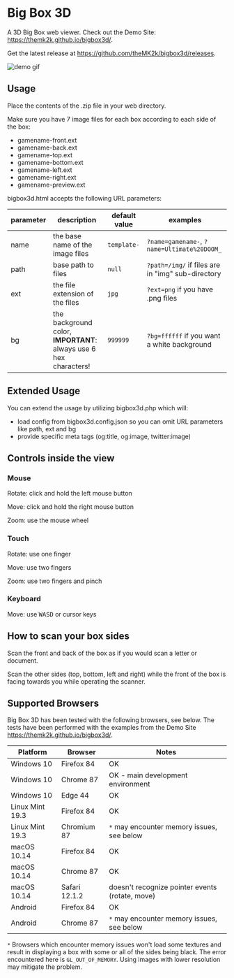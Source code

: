 # Big Box 3D

A 3D Big Box web viewer. Check out the Demo Site: <https://themk2k.github.io/bigbox3d/>.

Get the latest release at <https://github.com/theMK2k/bigbox3d/releases>.

![demo gif](demo.gif)

## Usage

Place the contents of the .zip file in your web directory.

Make sure you have 7 image files for each box according to each side of the box:

- gamename-front.ext
- gamename-back.ext
- gamename-top.ext
- gamename-bottom.ext
- gamename-left.ext
- gamename-right.ext
- gamename-preview.ext

bigbox3d.html accepts the following URL parameters:

parameter|description|default value|examples
-|-|-|-
name|the base name of the image files|`template-`|`?name=gamename-`, `?name=Ultimate%20DOOM_`
path|base path to files|`null`|`?path=/img/` if files are in "img" sub-directory
ext|the file extension of the files|`jpg`|`?ext=png` if you have .png files
bg|the background color, **IMPORTANT**: always use 6 hex characters!|`999999`|`?bg=ffffff` if you want a white background

## Extended Usage

You can extend the usage by utilizing bigbox3d.php which will:

- load config from bigbox3d.config.json so you can omit URL parameters like path, ext and bg
- provide specific meta tags (og:title, og:image, twitter:image)

## Controls inside the view

### Mouse

Rotate: click and hold the left mouse button

Move: click and hold the right mouse button

Zoom: use the mouse wheel

### Touch

Rotate: use one finger

Move: use two fingers

Zoom: use two fingers and pinch

### Keyboard

Move: use <kbd>W</kbd><kbd>A</kbd><kbd>S</kbd><kbd>D</kbd> or cursor keys

## How to scan your box sides

Scan the front and back of the box as if you would scan a letter or document.

Scan the other sides (top, bottom, left and right) while the front of the box is facing towards you while operating the scanner.

## Supported Browsers

Big Box 3D has been tested with the following browsers, see below. The tests have been performed with the examples from the Demo Site <https://themk2k.github.io/bigbox3d/>.

Platform|Browser|Notes
-|-|-
Windows 10|Firefox 84|OK
Windows 10|Chrome 87|OK - main development environment
Windows 10|Edge 44|OK
Linux Mint 19.3|Firefox 84|OK
Linux Mint 19.3|Chromium 87|`*` may encounter memory issues, see below
macOS 10.14|Firefox 84|OK
macOS 10.14|Chrome 87|OK
macOS 10.14|Safari 12.1.2|doesn't recognize pointer events (rotate, move)
Android|Firefox 84|OK
Android|Chrome 87|`*` may encounter memory issues, see below

`*` Browsers which encounter memory issues won't load some textures and result in displaying a box with some or all of the sides being black. The error encountered here is `GL_OUT_OF_MEMORY`. Using images with lower resolution may mitigate the problem.

